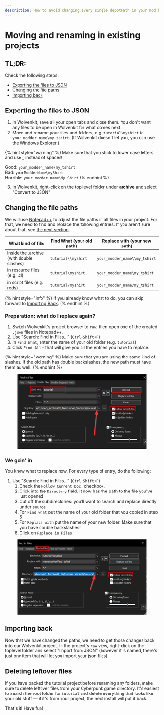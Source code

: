 ```yaml
---
description: How to avoid changing every single depotPath in your mod by hand
---
```


# Moving and renaming in existing projects

## TL;DR:

Check the following steps:

* [Exporting the files to JSON](moving-and-renaming-in-existing-projects.md#exporting-the-files-to-json)
* [Changing the file paths](moving-and-renaming-in-existing-projects.md#changing-the-file-paths)
* [Importing back](moving-and-renaming-in-existing-projects.md#importing-back)

## Exporting the files to JSON

1. In Wolvenkit, save all your open tabs and close them. You don't want any files to be open in Wolvenkit for what comes next.
2. Move and rename your files and folders, e.g. `tutorial\myshirt` to `your_modder_name\my_tshirt`. (If Wolvenkit doesn't let you, you can use the Windows Explorer.)

{% hint style="warning" %}
Make sure that you stick to lower case letters and use \_ instead of spaces!

Good: `your_modder_name\my_tshirt`\
Bad: `yourModderName\myShirt`\
Horrible: `your modder name\My Shirt`&#x20;
{% endhint %}

3. In Wolvenkit, right-click on the top level folder under **archive** and select "Convert to JSON"

## Changing the file paths

We will use [Notepad++](https://notepad-plus-plus.org/downloads/) to adjust the file paths in all files in your project. For that, we need to find and replace the following entries. If you aren't sure about that, see [the next section](moving-and-renaming-in-existing-projects.md#preparation-what-do-i-replace-again).

| What kind of file:                         | Find What (your old path) | Replace with (your new path)  |
| ------------------------------------------ | ------------------------- | ----------------------------- |
| Inside the .archive (with double slashes)  | `tutorial\\myshirt`       | `your_modder_name\\my_tshirt` |
| in resource files (e.g. .xl)               | `tutorial\myshirt`        | `your_modder_name\my_tshirt`  |
| in script files (e.g. reds)                | `tutorial/myshirt`        | `your_modder_name/my_tshirt`  |

{% hint style="info" %}
If you already know what to do, you can skip forward to [Importing Back](moving-and-renaming-in-existing-projects.md#importing-back).
{% endhint %}

### Preparation: what do I replace again?

1. Switch Wolvenkit's project browser to `raw`, then open one of the created `.json` files in Notepad++.&#x20;
2. Use "Search: Find in Files..." (`Ctrl+Shift+F`)
3. In `Find What`, enter the name of your old folder (e.g. `tutorial`)
4. Click `Find All` - that will give you all the entries you have to replace.&#x20;

{% hint style="warning" %}
Make sure that you are using the same kind of slashes. If the old path has double backslashes, the new path must have them as well.
{% endhint %}

<figure><img src="../../../.gitbook/assets/search_and_replace_find_in_files.png" alt=""><figcaption></figcaption></figure>

### We goin' in

You know what to replace now. For every type of entry, do the following:

1. Use "Search: Find in Files..." (`Ctrl+Shift+F`)
   1. Check the `Follow Current Doc.` checkbox.
   2. Click into the `Directory` field. It now has the path to the file you've just opened
   3. Cut off the subdirectories: you'll want to search and replace directly under `source`
   4. For `Find what` put the name of your old folder that you copied in step 6
   5. For `Replace with` put the name of your new folder. Make sure that you have double backslashes!
   6. Click on `Replace in Files`

<figure><img src="../../../.gitbook/assets/search_and_replace_in_files.png" alt=""><figcaption></figcaption></figure>

## Importing back

Now that we have changed the paths, we need to get those changes back into our Wolvenkit project. In the project's `raw` view, right-click on the toplevel folder and select "Import from JSON" (however it is named, there's just one item that will let you import your json files)

## Deleting leftover files

If you have packed the tutorial project before renaming any folders, make sure to delete leftover files from your Cyberpunk game directory. It's easiest to search the root folder for `tutorial` and delete everything that looks like your old stuff — if it's from your project, the next install will put it back.

That's it! Have fun!
